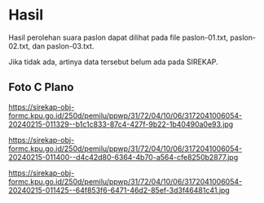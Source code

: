 # Hasil

Hasil perolehan suara paslon dapat dilihat pada file paslon-01.txt, paslon-02.txt, dan paslon-03.txt.

Jika tidak ada, artinya data tersebut belum ada pada SIREKAP.

## Foto C Plano

https://sirekap-obj-formc.kpu.go.id/250d/pemilu/ppwp/31/72/04/10/06/3172041006054-20240215-011329--b1c1c833-87c4-427f-9b22-1b40490a0e93.jpg

https://sirekap-obj-formc.kpu.go.id/250d/pemilu/ppwp/31/72/04/10/06/3172041006054-20240215-011400--d4c42d80-6364-4b70-a564-cfe8250b2877.jpg

https://sirekap-obj-formc.kpu.go.id/250d/pemilu/ppwp/31/72/04/10/06/3172041006054-20240215-011425--64f853f6-6471-46d2-85ef-3d3f46481c41.jpg
